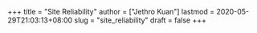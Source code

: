 +++
title = "Site Reliability"
author = ["Jethro Kuan"]
lastmod = 2020-05-29T21:03:13+08:00
slug = "site_reliability"
draft = false
+++
